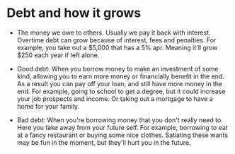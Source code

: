 # Debt and how it grows
- The money we owe to others. Usually we pay it back with interest. Overtime debt can grow because of interest, fees and penalties. For example, you take out a $5,000 that has a 5% apr. Meaning it'll grow $250 each year if left alone.



- Good debt: When you borrow money to make an investment of some kind, allowing you to earn more money or financially benefit in the end. As a result you can pay off your loan, and still have more money in the end. For example, going to school to get a degree, but it could increase your job prospects and income. Or taking out a mortgage to have a home for your family.

- Bad debt: When you're borrowing money that you don't really need to. Here you take away from your future self. For example, borrowing to eat at a fancy restaurant or buying some nice clothes. Satiating these wants may be fun in the moment, but they'll hurt you in the future. 

